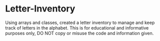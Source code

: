 # Letter-Inventory
Using arrays and classes, created a letter inventory to manage and keep track of letters in the alphabet.
This is for educational and informative purposes only, DO NOT copy or misuse the code and information given.
